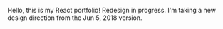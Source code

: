 
Hello, this is my React portfolio! Redesign in progress. I'm taking a new design direction from the Jun 5, 2018 version.
